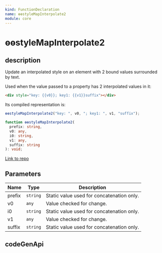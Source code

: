```yaml
---
kind: FunctionDeclaration
name: ɵɵstyleMapInterpolate2
module: core
---
```


# ɵɵstyleMapInterpolate2

## description

Update an interpolated style on an element with 2 bound values surrounded by text.

Used when the value passed to a property has 2 interpolated values in it:

```html
<div style="key: {{v0}}; key1: {{v1}}suffix"></div>
```

Its compiled representation is:

```ts
ɵɵstyleMapInterpolate2("key: ", v0, "; key1: ", v1, "suffix");
```

```ts
function ɵɵstyleMapInterpolate2(
  prefix: string,
  v0: any,
  i0: string,
  v1: any,
  suffix: string
): void;
```

[Link to repo](https://github.com/timdeschryver/angular/blob/master/packages/core/src/render3/instructions/style_map_interpolation.ts#L64-L69)

## Parameters

| Name   | Type     | Description                               |
| ------ | -------- | ----------------------------------------- |
| prefix | `string` | Static value used for concatenation only. |
| v0     | `any`    | Value checked for change.                 |
| i0     | `string` | Static value used for concatenation only. |
| v1     | `any`    | Value checked for change.                 |
| suffix | `string` | Static value used for concatenation only. |

## codeGenApi
